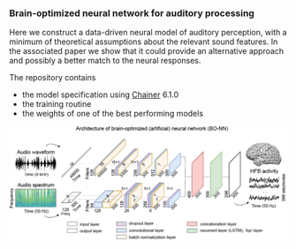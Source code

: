 ### Brain-optimized neural network for auditory processing

Here we construct a data-driven neural model of auditory perception, with a minimum of theoretical assumptions about the relevant sound features. In the associated paper we show that it could provide an alternative approach and possibly a better match to the neural responses.

The repository contains

- the model specification using [Chainer](https://chainer.org/) 6.1.0
- the training routine
- the weights of one of the best performing models


![Alt text](/model.png?raw=true "Model architecture")
